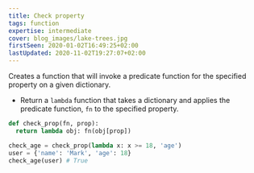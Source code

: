 ```yaml
---
title: Check property
tags: function
expertise: intermediate
cover: blog_images/lake-trees.jpg
firstSeen: 2020-01-02T16:49:25+02:00
lastUpdated: 2020-11-02T19:27:07+02:00
---
```


Creates a function that will invoke a predicate function for the specified property on a given dictionary.

- Return a `lambda` function that takes a dictionary and applies the predicate function, `fn` to the specified property.

```py
def check_prop(fn, prop):
  return lambda obj: fn(obj[prop])
```

```py
check_age = check_prop(lambda x: x >= 18, 'age')
user = {'name': 'Mark', 'age': 18}
check_age(user) # True
```
